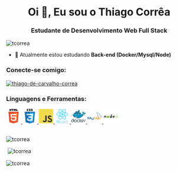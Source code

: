 <h1 align="center">Oi 👋, Eu sou o Thiago Corrêa</h1>
<h3 align="center">Estudante de Desenvolvimento Web Full Stack</h3>

<p align="left"> <img src="https://komarev.com/ghpvc/?username=tcorrea&label=Profile%20views&color=0e75b6&style=flat" alt="tcorrea" /> </p>

- 🌱 Atualmente estou estudando **Back-end (Docker/Mysql/Node)**

<h3 align="left">Conecte-se comigo:</h3>
<p align="left">
<a href="https://linkedin.com/in/thiago-de-carvalho-correa" target="_blank"><img align="center" src="https://raw.githubusercontent.com/rahuldkjain/github-profile-readme-generator/master/src/images/icons/Social/linked-in-alt.svg" alt="thiago-de-carvalho-correa" height="30" width="40" /></a>
</p>

<h3 align="left">Linguagens e Ferramentas:</h3>
<p align="left"> 
  <a href="https://www.w3.org/html/" target="_blank" rel="noreferrer"> 
    <img src="https://raw.githubusercontent.com/devicons/devicon/master/icons/html5/html5-original-wordmark.svg" alt="html5" width="40" height="40"/> 
  </a> 
  <a href="https://www.w3schools.com/css/" target="_blank" rel="noreferrer"> 
    <img src="https://raw.githubusercontent.com/devicons/devicon/master/icons/css3/css3-original-wordmark.svg" alt="css3" width="40" height="40"/> 
  </a> 
  <a href="https://developer.mozilla.org/en-US/docs/Web/JavaScript" target="_blank" rel="noreferrer"> 
    <img src="https://raw.githubusercontent.com/devicons/devicon/master/icons/javascript/javascript-original.svg" alt="javascript" width="40" height="40"/> 
  </a> 
  <a href="https://reactjs.org/" target="_blank" rel="noreferrer"> 
    <img src="https://raw.githubusercontent.com/devicons/devicon/master/icons/react/react-original-wordmark.svg" alt="react" width="40" height="40"/> 
  </a> 
  <a href="https://www.docker.com/" target="_blank" rel="noreferrer"> 
    <img src="https://raw.githubusercontent.com/devicons/devicon/master/icons/docker/docker-original-wordmark.svg" alt="docker" width="40" height="40"/> 
  </a> 
  <a href="https://www.mysql.com/" target="_blank" rel="noreferrer"> 
    <img src="https://raw.githubusercontent.com/devicons/devicon/master/icons/mysql/mysql-original-wordmark.svg" alt="mysql" width="40" height="40"/> 
  </a> 
  <a href="https://nodejs.org" target="_blank" rel="noreferrer"> 
    <img src="https://raw.githubusercontent.com/devicons/devicon/master/icons/nodejs/nodejs-original-wordmark.svg" alt="nodejs" width="40" height="40"/> 
  </a> 

</p>

##

<p><img align="center" src="https://github-readme-stats.vercel.app/api/top-langs?username=tcorrea&show_icons=true&theme=gruvbox&locale=en&layout=compact" alt="tcorrea" /></p>

<p>&nbsp;<img align="center" src="https://github-readme-stats.vercel.app/api?username=tcorrea&show_icons=true&theme=gruvbox&locale=en" alt="tcorrea" /></p>

<p><img align="center" src="https://github-readme-streak-stats.herokuapp.com/?user=tcorrea&theme=gruvbox&" alt="tcorrea" /></p>
